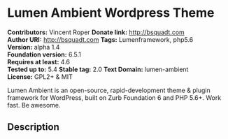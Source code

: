 # Lumen Ambient Wordpress Theme
**Contributors:** Vincent Roper 
**Donate link:** http://bsquadt.com     
**Author URI:** http://bsquadt.com
**Tags:** Lumenframework, php5.6    
**Version:** alpha 1.4  
**Foundation version:** 6.5.1  
**Requires at least:** 4.6   
**Tested up to:** 5.4 
**Stable tag:** 2.0 
**Text Domain:** lumen-ambient  
**License:** GPL2+ & MIT  

Lumen Ambient is an open-source, rapid-development theme & plugin framework for WordPress, built on Zurb Foundation 6 and PHP 5.6+. Work fast. Be awesome.

## Description

